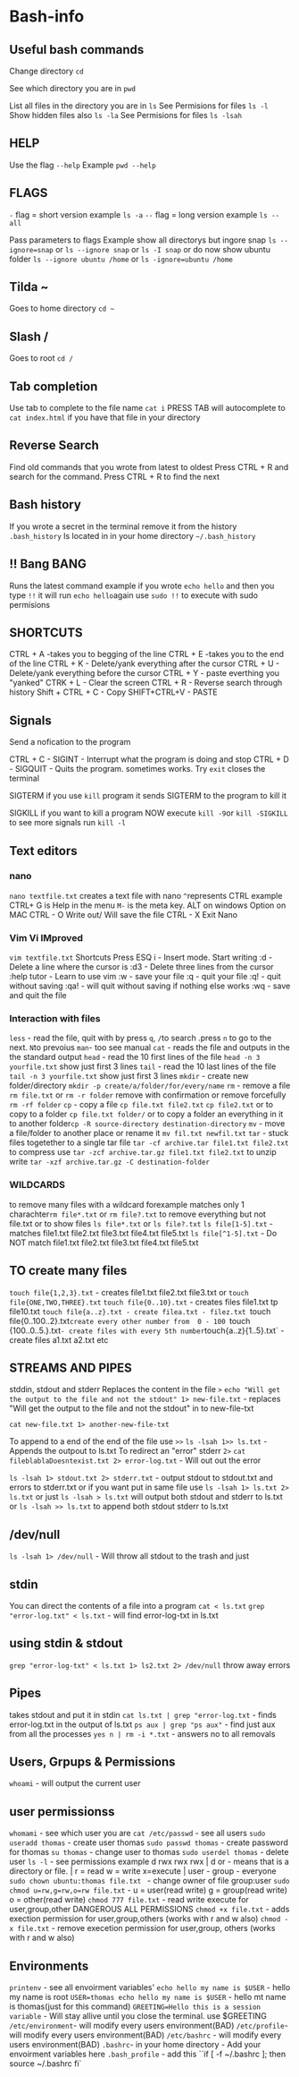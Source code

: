 # Bash-info

## Useful bash commands


Change directory
`cd`

See which directory you are in
`pwd`

List all files in the directory you are in
`ls`
See Permisions for files
`ls -l`
Show hidden files also
`ls -la`
See Permisions for files
`ls -lsah`



## HELP

Use the flag 
`--help`
Example `pwd --help`
## FLAGS

`-` flag = short version example `ls -a`
`--` flag = long version example `ls --all`

Pass parameters to flags
Example show all directorys but ingore snap
`ls --ignore=snap`  or `ls --ignore snap` or `ls -I snap` or do now show ubuntu folder `ls --ignore ubuntu /home` or `ls -ignore=ubuntu /home`

## Tilda ~
Goes to home directory `cd ~`

## Slash /
Goes to root `cd /`


## Tab completion
Use tab to complete to the file name
`cat i` PRESS TAB will autocomplete to `cat index.html` if you have that file in your directory


## Reverse Search
Find old commands that you wrote from latest to oldest
Press CTRL + R and search for the command. Press CTRL + R to find the next

## Bash history

If you wrote a secret in the terminal remove it from the history
`.bash_history`
Is located in in your home directory `~/.bash_history`

## !! Bang BANG

Runs the latest command
example if you wrote `echo hello`
and then you type `!!`
it will run `echo hello`again
use `sudo !!` to execute with sudo permisions

## SHORTCUTS

CTRL + A  -takes you to begging of the line
CTRL + E  -takes you to the end of the line
CTRL + K  - Delete/yank everything after the cursor
CTRL + U  - Delete/yank everything before the cursor
CTRL + Y  - paste everthing you "yanked"
CTRK + L  - Clear the screen
CTRL + R  - Reverse search through history
Shift + CTRL + C  - Copy
SHIFT+CTRL+V      - PASTE


## Signals
Send a nofication to the program

CTRL + C - SIGINT - Interrupt what the program is doing and stop
CTRL + D - SIGQUIT - Quits the program. sometimes works. Try `exit` closes the terminal

SIGTERM if you use `kill` program it sends SIGTERM to the program to kill it

SIGKILL if you want to kill a program NOW execute `kill -9`or `kill -SIGKILL`
to see more signals run `kill -l`


## Text editors
### nano
`nano textfile.txt` creates a text file with nano
`^`represents CTRL example CTRL+ G is Help in the menu
`M-` is the meta key. ALT on windows Option on MAC
CTRL - O Write out/ Will save the file
CTRL - X Exit Nano

### Vim Vi IMproved
`vim textfile.txt`
Shortcuts
Press ESQ
i - Insert mode. Start writing
:d - Delete a line where the cursor is
:d3 - Delete three lines from the cursor
:help tutor - Learn to use vim
:w - save your file
:q - quit your file 
:q! - quit without saving
:qa! - will quit without saving if nothing else works
:wq - save and quit the file

### Interaction with files
`less` - read the file, quit with by press `q`, `/`to search .press `n` to go to the next. `N`to prevoius
`man`- too see manual
`cat` - reads the file and outputs in the the standard output
`head` - read the 10 first lines of the file `head -n 3 yourfile.txt` show just first 3 lines
`tail` - read the 10 last lines of the file `tail -n 3 yourfile.txt` show just first 3 lines
`mkdir` - create new folder/directory `mkdir -p create/a/folder/for/every/name`
`rm` - remove a file  `rm file.txt` or `rm -r folder` remove with confirmation or remove forcefully `rm -rf folder`
`cp` - copy a file `cp file.txt file2.txt` `cp file2.txt` or to copy to a folder `cp file.txt folder/` or  to copy a folder an everything  in  it to another folder`cp -R source-directory destination-directory`
`mv` - move a file/folder to another place or rename it `mv fil.txt newfil.txt`
`tar` - stuck files togetether  to a single tar file `tar -cf archive.tar file1.txt file2.txt` to compress use `tar -zcf archive.tar.gz file1.txt file2.txt` to unzip write `tar -xzf archive.tar.gz -C destination-folder`

### WILDCARDS

to remove many files with a wildcard forexample  matches only 1 charachter`rm file*.txt` or `rm file?.txt` to remove everything but not file.txt
or to show files `ls file*.txt` or `ls file?.txt`
`ls file[1-5].txt` - matches file1.txt file2.txt file3.txt file4.txt file5.txt
`ls file[^1-5].txt` - Do NOT match file1.txt file2.txt file3.txt file4.txt file5.txt

## TO create many files
`touch file{1,2,3}.txt` - creates file1.txt file2.txt file3.txt or `touch file{ONE,TWO,THREE}.txt`
`touch file{0..10}.txt` - creates files file1.txt tp file10.txt
`touch file{a..z}.txt - create filea.txt - filez.txt
`touch file{0..100..2}.txt` create every other number from  0 - 100 
`touch {100..0..5.}.txt` - create files with every 5th number
`touch{a..z}{1..5}.txt` - create files a1.txt a2.txt etc

## STREAMS AND PIPES

stddin, stdout and stderr
Replaces the content in the file `>`
`echo "Will get the output to the file and not the stdout" 1> new-file.txt` - replaces "Will get the output to the file and not the stdout" in to new-file-txt 

`cat new-file.txt 1> another-new-file-txt`

To append to a end of the end of the file use `>>`
`ls -lsah 1>> ls.txt` - Appends the outpout to ls.txt
To redirect an "error" stderr `2>`
`cat fileblablaDoesntexist.txt 2> error-log.txt` - Will out out the error

`ls -lsah 1> stdout.txt 2> stderr.txt` - output stdout to stdout.txt and errors to stderr.txt
or if you want put in same file use `ls -lsah 1> ls.txt 2> ls.txt`
or just `ls -lsah > ls.txt` will output both stdout and stderr to ls.txt 
or `ls -lsah >> ls.txt` to append both stdout stderr to ls.txt

## /dev/null
`ls -lsah 1> /dev/null` - Will throw all stdout to the trash and just

## stdin
You can direct the contents of a file into a program
`cat < ls.txt`
`grep "error-log.txt" < ls.txt` - will find error-log-txt in ls.txt

## using stdin & stdout
`grep "error-log-txt" < ls.txt 1> ls2.txt 2> /dev/null` throw away errors

## Pipes
takes stdout and put it in stdin
`cat ls.txt | grep "error-log.txt` - finds error-log.txt in the output of ls.txt
`ps aux | grep "ps aux"` - find just aux from all the processes
`yes n | rm -i *.txt` - answers no to all removals 

## Users, Grpups & Permissions

`whoami` - will output the current user

## user permissionss
`whomami` - see which user you are
`cat /etc/passwd` - see all users
`sudo useradd thomas` - create user thomas
`sudo passwd thomas` - create password for thomas
`su thomas` - change user to thomas
`sudo userdel thomas` - delete user
`ls -l` - see permissions example d rwx rwx rwx | d or -  means that is a directory or file. | r = read  w = write x=execute | user - group - everyone
`sudo chown ubuntu:thomas file.txt ` - change owner of file group:user 
`sudo chmod u=rw,g=rw,o=rw file.txt` - u = user(read write) g = group(read write) o = other(read write)
`chmod 777 file.txt` - read write execute for user,group,other DANGEROUS ALL PERMISSIONS
`chmod +x file.txt` - adds exection permission for user,group,others (works with r and w also)
`chmod -x file.txt` - remove execetion permission for user,group, others (works with r and w also)

## Environments
  

`printenv` - see all envoirment variables'
`echo hello my name is $USER` - hello my name is root
`USER=thomas echo hello my name is $USER` - hello mt name is thomas(just for this command)
`GREETING=Hello this is a session variable` - Will stay allive until you close the terminal. use $GREETING
`/etc/environment`- will modify every users environment(BAD)
`/etc/profile`-  will modify every users environment(BAD)
`/etc/bashrc` -  will modify every users environment(BAD)
`.bashrc`-  in your home directory - Add your envoirment variables here
`.bash_profile` - add this ``if [ -f ~/.bashrc ]; then
    source ~/.bashrc
fi`


























